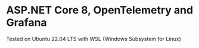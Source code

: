 # ASP.NET Core 8, OpenTelemetry and Grafana

Tested on Ubuntu 22.04 LTS with WSL (Windows Subsystem for Linux)

